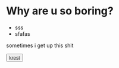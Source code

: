 <!DOCTYPE html>
<html>
<head>
	<meta charset="utf-8">
	<meta name="viewport" content="width=device-width, initial-scale=1">
	<title>Pharaon</title>
</head>
<body>
	<h1>Why are u so boring?</h1>
	<ul>
		<lI>sss</li>
			<li>sfafas</li>
	</ul>
<p>sometimes i get up this shit
</p>
<button> <a href="nw page.html" target="_blank" title="Like our shit">krest</a> </button>
</body>
</html>
